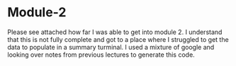 # Module-2
Please see attached how far I was able to get into module 2. I understand that this is not fully complete and got to a place where I struggled to get the data to populate in a summary turminal. 
I used a mixture of google and looking over notes from previous lectures to generate this code. 
